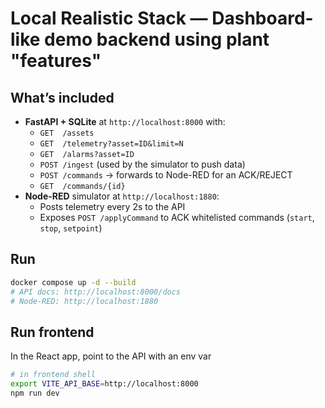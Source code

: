 # Local Realistic Stack — Dashboard-like demo backend using plant "features" 


## What’s included
- **FastAPI + SQLite** at `http://localhost:8000` with:
  - `GET  /assets`
  - `GET  /telemetry?asset=ID&limit=N`
  - `GET  /alarms?asset=ID`
  - `POST /ingest` (used by the simulator to push data)
  - `POST /commands` → forwards to Node-RED for an ACK/REJECT
  - `GET  /commands/{id}`
- **Node-RED** simulator at `http://localhost:1880`:
  - Posts telemetry every 2s to the API
  - Exposes `POST /applyCommand` to ACK whitelisted commands (`start`, `stop`, `setpoint`)

## Run
```bash
docker compose up -d --build
# API docs: http://localhost:8000/docs
# Node-RED: http://localhost:1880
```

## Run frontend
In the React app, point to the API with an env var
```bash
# in frontend shell
export VITE_API_BASE=http://localhost:8000
npm run dev
```

